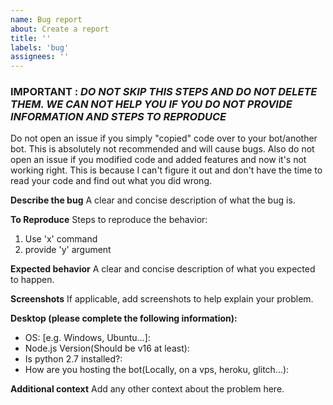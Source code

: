 ```yaml
---
name: Bug report
about: Create a report
title: ''
labels: 'bug'
assignees: ''
---
```


### IMPORTANT : _DO NOT SKIP THIS STEPS AND DO NOT DELETE THEM. WE CAN NOT HELP YOU IF YOU DO NOT PROVIDE INFORMATION AND STEPS TO REPRODUCE_

Do not open an issue if you simply "copied" code over to your bot/another bot. This is absolutely not recommended and will cause bugs. Also do not open an issue if you modified code and added features and now it's not working right. This is because I can't figure it out and don't have the time to read your code and find out what you did wrong.

**Describe the bug**
A clear and concise description of what the bug is.

**To Reproduce**
Steps to reproduce the behavior:

1. Use 'x' command
2. provide 'y' argument

**Expected behavior**
A clear and concise description of what you expected to happen.

**Screenshots**
If applicable, add screenshots to help explain your problem.

**Desktop (please complete the following information):**

- OS: [e.g. Windows, Ubuntu...]:
- Node.js Version(Should be v16 at least):
- Is python 2.7 installed?:
- How are you hosting the bot(Locally, on a vps, heroku, glitch...):

**Additional context**
Add any other context about the problem here.
